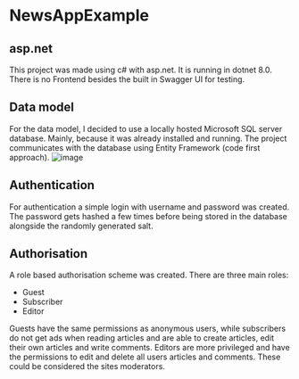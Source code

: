 # NewsAppExample
## asp.net
This project was made using c# with asp.net. It is running in dotnet 8.0. 
There is no Frontend besides the built in Swagger UI for testing. 

## Data model
For the data model, I decided to use a locally hosted Microsoft SQL server database. Mainly, because it was already installed and running. 
The project communicates with the database using Entity Framework (code first approach). 
![image](https://github.com/Denny-1998/NewsAppExample/assets/89900734/1869dc04-66a3-48c6-b036-1f0257e04814)

## Authentication
For authentication a simple login with username and password was created. 
The password gets hashed a few times before being stored in the database alongside the randomly generated salt. 

## Authorisation
A role based authorisation scheme was created. 
There are three main roles: 
- Guest
- Subscriber
- Editor

Guests have the same permissions as anonymous users, 
while subscribers do not get ads when reading articles and are able to create articles, edit their own articles and write comments. 
Editors are more privileged and have the permissions to edit and delete all users articles and comments. These could be considered the sites moderators. 


